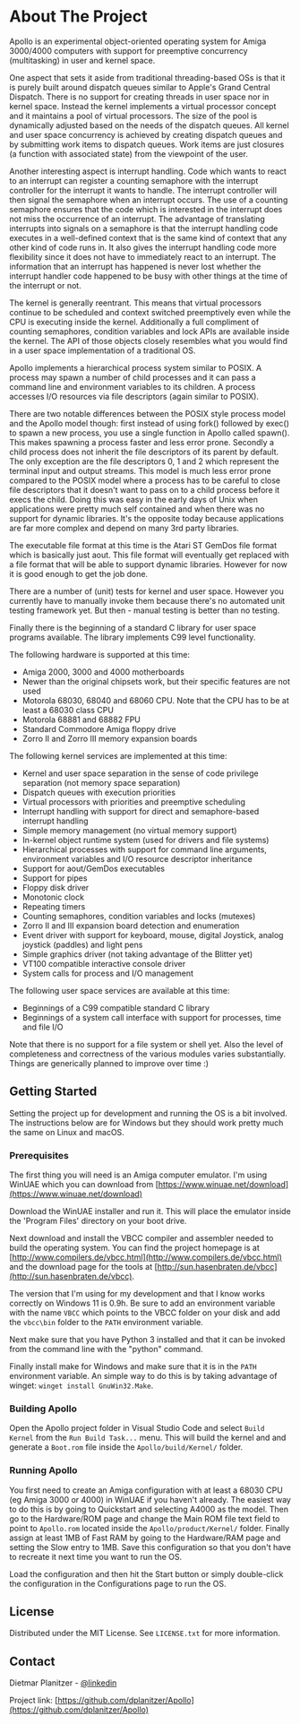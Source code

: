# About The Project

Apollo is an experimental object-oriented operating system for Amiga 3000/4000 computers with support for preemptive concurrency (multitasking) in user and kernel space.

One aspect that sets it aside from traditional threading-based OSs is that it is purely built around dispatch queues similar to Apple's Grand Central Dispatch. There is no support for creating threads in user space nor in kernel space. Instead the kernel implements a virtual processor concept and it maintains a pool of virtual processors. The size of the pool is dynamically adjusted based on the needs of the dispatch queues. All kernel and user space concurrency is achieved by creating dispatch queues and by submitting work items to dispatch queues. Work items are just closures (a function with associated state) from the viewpoint of the user.

Another interesting aspect is interrupt handling. Code which wants to react to an interrupt can register a counting semaphore with the interrupt controller for the interrupt it wants to handle. The interrupt controller will then signal the semaphore when an interrupt occurs. The use of a counting semaphore ensures that the code which is interested in the interrupt does not miss the occurrence of an interrupt. The advantage of translating interrupts into signals on a semaphore is that the interrupt handling code executes in a well-defined context that is the same kind of context that any other kind of code runs in. It also gives the interrupt handling code more flexibility since it does not have to immediately react to an interrupt. The information that an interrupt has happened is never lost whether the interrupt handler code happened to be busy with other things at the time of the interrupt or not.

The kernel is generally reentrant. This means that virtual processors continue to be scheduled and context switched preemptively even while the CPU is executing inside the kernel. Additionally a full compliment of counting semaphores, condition variables and lock APIs are available inside the kernel. The API of those objects closely resembles what you would find in a user space implementation of a traditional OS.

Apollo implements a hierarchical process system similar to POSIX. A process may spawn a number of child processes and it can pass a command line and environment variables to its children. A process accesses I/O resources via file descriptors (again similar to POSIX).

There are two notable differences between the POSIX style process model and the Apollo model though: first instead of using fork() followed by exec() to spawn a new process, you use a single function in Apollo called spawn(). This makes spawning a process faster and less error prone. Secondly a child process does not inherit the file descriptors of its parent by default. The only exception are the file descriptors 0, 1 and 2 which represent the terminal input and output streams. This model is much less error prone compared to the POSIX model where a process has to be careful to close file descriptors that it doesn't want to pass on to a child process before it execs the child. Doing this was easy in the early days of Unix when applications were pretty much self contained and when there was no support for dynamic libraries. It's the opposite today because applications are far more complex and depend on many 3rd party libraries.

The executable file format at this time is the Atari ST GemDos file format which is basically just aout. This file format will eventually get replaced with a file format that will be able to support dynamic libraries. However for now it is good enough to get the job done.

There are a number of (unit) tests for kernel and user space. However you currently have to manually invoke them because there's no automated unit testing framework yet. But then - manual testing is better than no testing.

Finally there is the beginning of a standard C library for user space programs available. The library implements C99 level functionality.

The following hardware is supported at this time:

* Amiga 2000, 3000 and 4000 motherboards
* Newer than the original chipsets work, but their specific features are not used
* Motorola 68030, 68040 and 68060 CPU. Note that the CPU has to be at least a 68030 class CPU
* Motorola 68881 and 68882 FPU
* Standard Commodore Amiga floppy drive
* Zorro II and Zorro III memory expansion boards

The following kernel services are implemented at this time:

* Kernel and user space separation in the sense of code privilege separation (not memory space separation)
* Dispatch queues with execution priorities
* Virtual processors with priorities and preemptive scheduling
* Interrupt handling with support for direct and semaphore-based interrupt handling
* Simple memory management (no virtual memory support)
* In-kernel object runtime system (used for drivers and file systems)
* Hierarchical processes with support for command line arguments, environment variables and I/O resource descriptor inheritance
* Support for aout/GemDos executables
* Support for pipes
* Floppy disk driver
* Monotonic clock
* Repeating timers
* Counting semaphores, condition variables and locks (mutexes)
* Zorro II and III expansion board detection and enumeration
* Event driver with support for keyboard, mouse, digital Joystick, analog joystick (paddles) and light pens
* Simple graphics driver (not taking advantage of the Blitter yet)
* VT100 compatible interactive console driver
* System calls for process and I/O management

The following user space services are available at this time:

* Beginnings of a C99 compatible standard C library
* Beginnings of a system call interface with support for processes, time and file I/O

Note that there is no support for a file system or shell yet. Also the level of completeness and correctness of the various modules varies substantially. Things are generically planned to improve over time :)

## Getting Started

Setting the project up for development and running the OS is a bit involved. The instructions below are for Windows but they should work pretty much the same on Linux and macOS.

### Prerequisites

The first thing you will need is an Amiga computer emulator. I'm using WinUAE which you can download from [https://www.winuae.net/download](https://www.winuae.net/download)

Download the WinUAE installer and run it. This will place the emulator inside the 'Program Files' directory on your boot drive.

Next download and install the VBCC compiler and assembler needed to build the operating system. You can find the project homepage is at [http://www.compilers.de/vbcc.html](http://www.compilers.de/vbcc.html) and the download page for the tools at [http://sun.hasenbraten.de/vbcc](http://sun.hasenbraten.de/vbcc).

The version that I'm using for my development and that I know works correctly on Windows 11 is 0.9h. Be sure to add an environment variable with the name `VBCC` which points to the VBCC folder on your disk and add the `vbcc\bin` folder to the `PATH` environment variable.

Next make sure that you have Python 3 installed and that it can be invoked from the command line with the "python" command.

Finally install make for Windows and make sure that it is in the `PATH` environment variable. An simple way to do this is by taking advantage of winget: `winget install GnuWin32.Make`.

### Building Apollo

Open the Apollo project folder in Visual Studio Code and select `Build Kernel` from the `Run Build Task...` menu. This will build the kernel and and generate a `Boot.rom` file inside the `Apollo/build/Kernel/` folder.

### Running Apollo

You first need to create an Amiga configuration with at least a 68030 CPU (eg Amiga 3000 or 4000) in WinUAE if you haven't already. The easiest way to do this is by going to Quickstart and selecting A4000 as the model. Then go to the Hardware/ROM page and change the Main ROM file text field to point to `Apollo.rom` located inside the `Apollo/product/Kernel/` folder. Finally assign at least 1MB of Fast RAM by going to the Hardware/RAM page and setting the Slow entry to 1MB. Save this configuration so that you don't have to recreate it next time you want to run the OS.

Load the configuration and then hit the Start button or simply double-click the configuration in the Configurations page to run the OS.

## License

Distributed under the MIT License. See `LICENSE.txt` for more information.

## Contact

Dietmar Planitzer - [@linkedin](https://www.linkedin.com/in/dplanitzer)

Project link: [https://github.com/dplanitzer/Apollo](https://github.com/dplanitzer/Apollo)
